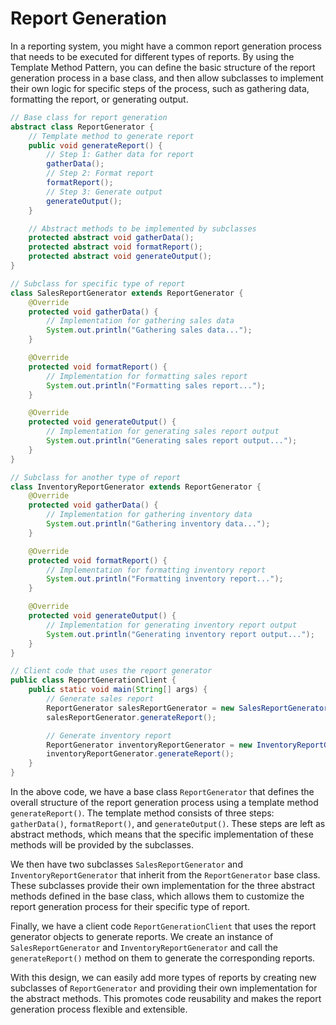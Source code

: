 # Report Generation
In a reporting system, you might have a common report generation process that needs to be executed for different types of reports. By using the Template Method Pattern, you can define the basic structure of the report generation process in a base class, and then allow subclasses to implement their own logic for specific steps of the process, such as gathering data, formatting the report, or generating output.
```java
// Base class for report generation
abstract class ReportGenerator {
    // Template method to generate report
    public void generateReport() {
        // Step 1: Gather data for report
        gatherData();
        // Step 2: Format report
        formatReport();
        // Step 3: Generate output
        generateOutput();
    }

    // Abstract methods to be implemented by subclasses
    protected abstract void gatherData();
    protected abstract void formatReport();
    protected abstract void generateOutput();
}

// Subclass for specific type of report
class SalesReportGenerator extends ReportGenerator {
    @Override
    protected void gatherData() {
        // Implementation for gathering sales data
        System.out.println("Gathering sales data...");
    }

    @Override
    protected void formatReport() {
        // Implementation for formatting sales report
        System.out.println("Formatting sales report...");
    }

    @Override
    protected void generateOutput() {
        // Implementation for generating sales report output
        System.out.println("Generating sales report output...");
    }
}

// Subclass for another type of report
class InventoryReportGenerator extends ReportGenerator {
    @Override
    protected void gatherData() {
        // Implementation for gathering inventory data
        System.out.println("Gathering inventory data...");
    }

    @Override
    protected void formatReport() {
        // Implementation for formatting inventory report
        System.out.println("Formatting inventory report...");
    }

    @Override
    protected void generateOutput() {
        // Implementation for generating inventory report output
        System.out.println("Generating inventory report output...");
    }
}

// Client code that uses the report generator
public class ReportGenerationClient {
    public static void main(String[] args) {
        // Generate sales report
        ReportGenerator salesReportGenerator = new SalesReportGenerator();
        salesReportGenerator.generateReport();

        // Generate inventory report
        ReportGenerator inventoryReportGenerator = new InventoryReportGenerator();
        inventoryReportGenerator.generateReport();
    }
}
```
In the above code, we have a base class `ReportGenerator` that defines the overall structure of the report generation process using a template method `generateReport()`. The template method consists of three steps: `gatherData()`, `formatReport()`, and `generateOutput()`. These steps are left as abstract methods, which means that the specific implementation of these methods will be provided by the subclasses.

We then have two subclasses `SalesReportGenerator` and `InventoryReportGenerator` that inherit from the `ReportGenerator` base class. These subclasses provide their own implementation for the three abstract methods defined in the base class, which allows them to customize the report generation process for their specific type of report.

Finally, we have a client code `ReportGenerationClient` that uses the report generator objects to generate reports. We create an instance of `SalesReportGenerator` and `InventoryReportGenerator` and call the `generateReport()` method on them to generate the corresponding reports.

With this design, we can easily add more types of reports by creating new subclasses of `ReportGenerator` and providing their own implementation for the abstract methods. This promotes code reusability and makes the report generation process flexible and extensible.